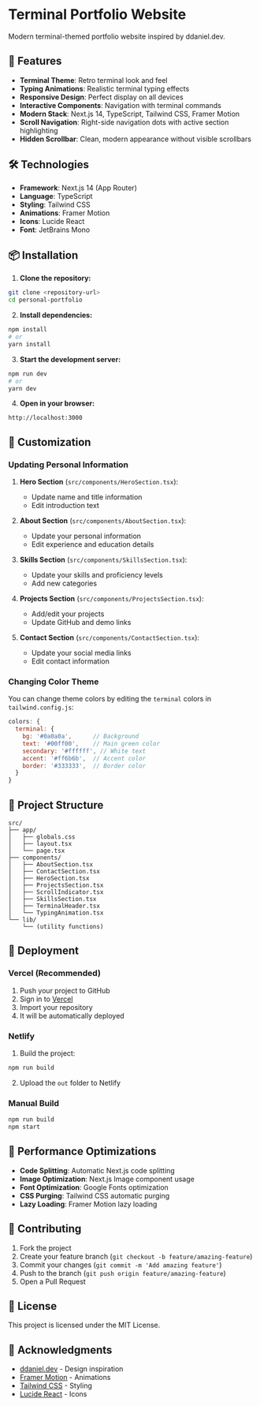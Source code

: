 # Terminal Portfolio Website

Modern terminal-themed portfolio website inspired by ddaniel.dev.

## 🚀 Features

- **Terminal Theme**: Retro terminal look and feel
- **Typing Animations**: Realistic terminal typing effects
- **Responsive Design**: Perfect display on all devices
- **Interactive Components**: Navigation with terminal commands
- **Modern Stack**: Next.js 14, TypeScript, Tailwind CSS, Framer Motion
- **Scroll Navigation**: Right-side navigation dots with active section highlighting
- **Hidden Scrollbar**: Clean, modern appearance without visible scrollbars

## 🛠️ Technologies

- **Framework**: Next.js 14 (App Router)
- **Language**: TypeScript
- **Styling**: Tailwind CSS
- **Animations**: Framer Motion
- **Icons**: Lucide React
- **Font**: JetBrains Mono

## 📦 Installation

1. **Clone the repository:**
```bash
git clone <repository-url>
cd personal-portfolio
```

2. **Install dependencies:**
```bash
npm install
# or
yarn install
```

3. **Start the development server:**
```bash
npm run dev
# or
yarn dev
```

4. **Open in your browser:**
```
http://localhost:3000
```

## 🎨 Customization

### Updating Personal Information

1. **Hero Section** (`src/components/HeroSection.tsx`):
   - Update name and title information
   - Edit introduction text

2. **About Section** (`src/components/AboutSection.tsx`):
   - Update your personal information
   - Edit experience and education details

3. **Skills Section** (`src/components/SkillsSection.tsx`):
   - Update your skills and proficiency levels
   - Add new categories

4. **Projects Section** (`src/components/ProjectsSection.tsx`):
   - Add/edit your projects
   - Update GitHub and demo links

5. **Contact Section** (`src/components/ContactSection.tsx`):
   - Update your social media links
   - Edit contact information

### Changing Color Theme

You can change theme colors by editing the `terminal` colors in `tailwind.config.js`:

```javascript
colors: {
  terminal: {
    bg: '#0a0a0a',      // Background
    text: '#00ff00',    // Main green color
    secondary: '#ffffff', // White text
    accent: '#ff6b6b',  // Accent color
    border: '#333333',  // Border color
  }
}
```

## 📁 Project Structure

```
src/
├── app/
│   ├── globals.css
│   ├── layout.tsx
│   └── page.tsx
├── components/
│   ├── AboutSection.tsx
│   ├── ContactSection.tsx
│   ├── HeroSection.tsx
│   ├── ProjectsSection.tsx
│   ├── ScrollIndicator.tsx
│   ├── SkillsSection.tsx
│   ├── TerminalHeader.tsx
│   └── TypingAnimation.tsx
└── lib/
    └── (utility functions)
```

## 🚀 Deployment

### Vercel (Recommended)

1. Push your project to GitHub
2. Sign in to [Vercel](https://vercel.com)
3. Import your repository
4. It will be automatically deployed

### Netlify

1. Build the project:
```bash
npm run build
```

2. Upload the `out` folder to Netlify

### Manual Build

```bash
npm run build
npm start
```

## 🎯 Performance Optimizations

- **Code Splitting**: Automatic Next.js code splitting
- **Image Optimization**: Next.js Image component usage
- **Font Optimization**: Google Fonts optimization
- **CSS Purging**: Tailwind CSS automatic purging
- **Lazy Loading**: Framer Motion lazy loading

## 🤝 Contributing

1. Fork the project
2. Create your feature branch (`git checkout -b feature/amazing-feature`)
3. Commit your changes (`git commit -m 'Add amazing feature'`)
4. Push to the branch (`git push origin feature/amazing-feature`)
5. Open a Pull Request

## 📄 License

This project is licensed under the MIT License.

## 🙏 Acknowledgments

- [ddaniel.dev](https://ddaniel.dev) - Design inspiration
- [Framer Motion](https://framer.com/motion) - Animations
- [Tailwind CSS](https://tailwindcss.com) - Styling
- [Lucide React](https://lucide.dev) - Icons
